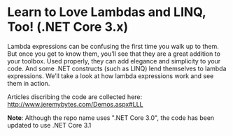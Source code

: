 Learn to Love Lambdas and LINQ, Too! (.NET Core 3.x)
====================================

Lambda expressions can be confusing the first time you walk up to them. But once you get to know them, you’ll see that they are a great addition to your toolbox. Used properly, they can add elegance and simplicity to your code. And some .NET constructs (such as LINQ) lend themselves to lambda expressions. We’ll take a look at how lambda expressions work and see them in action.

Articles discribing the code are collected here: http://www.jeremybytes.com/Demos.aspx#LLL

**Note**: Although the repo name uses ".NET Core 3.0", the code has been updated to use .NET Core 3.1
